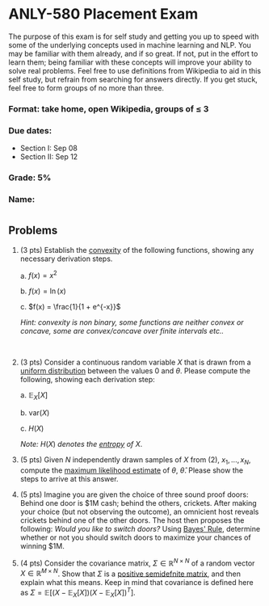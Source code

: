 # ANLY-580 Placement Exam

The purpose of this exam is for self study and getting you up to speed with some of the underlying concepts used in machine learning and NLP. You may be familiar with them already, and if so great. If not, put in the effort to learn them; being familiar with these concepts will improve your ability to solve real problems. Feel free to use definitions from Wikipedia to aid in this self study, but refrain from searching for answers directly. If you get stuck, feel free to form groups of no more than three.

### Format: take home, open Wikipedia, groups of $\leq$ 3

### Due dates: 
 - Section I: Sep 08
 - Section II: Sep 12

### Grade: 5%

### Name:

#
## Problems

1. (3 pts) Establish the [convexity](https://en.wikipedia.org/wiki/Convex_function) of the following functions, showing any necessary derivation steps.

    a. $f(x) = x^{2}$ 

    b. $f(x) = \ln(x)$

    c. $f(x) = \frac{1}{1 + e^{-x}}$

    *Hint: convexity is non binary, some functions are neither convex or concave, some are convex/concave over finite intervals etc..* 

<br>

2. (3 pts) Consider a continuous random variable $X$ that is drawn from a [uniform distribution](https://en.wikipedia.org/wiki/Continuous_uniform_distribution) between the values $0$ and $\theta$. Please compute the following, showing each derivation step:

    a. $\mathbb{E}_{X}[X]$

    b. $\text{var}(X)$ 

    c. $H(X)$

    *Note:* $H(X)$ *denotes the [entropy](https://en.wikipedia.org/wiki/Entropy_(information_theory)) of* $X$. 

3. (5 pts) Given $N$ independently drawn samples of $X$ from (2), $x_{1}, ..., x_{N}$, compute the [maximum likelihood estimate](https://en.wikipedia.org/wiki/Maximum_likelihood_estimation) of $\theta$, $\hat{\theta}$. Please show the steps to arrive at this answer.

3. (5 pts) Imagine you are given the choice of three sound proof doors: Behind one door is $1M cash; behind the others, crickets. After making your choice (but not observing the outcome), an omnicient host reveals crickets behind one of the other doors. The host then proposes the following: *Would you like to switch doors?* Using [Bayes' Rule](https://en.wikipedia.org/wiki/Bayes%27_theorem), determine whether or not you should switch doors to maximize your chances of winning $1M.

4. (4 pts) Consider the covariance matrix, $\Sigma \in \mathbb{R}^{N \times N}$ of a random vector $X \in \mathbb{R}^{M \times N}$. Show that $\Sigma$ is a [positive semidefnite matrix](https://en.wikipedia.org/wiki/Definite_matrix), and then explain what this means. Keep in mind that covariance is defined here as $\Sigma = \mathbb{E}\big[ \big( X - \mathbb{E}_{X}[X] \big)\big( X - \mathbb{E}_{X}[X] \big)^{T} \big]$.